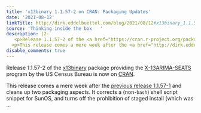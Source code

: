```yaml
---
title: 'x13binary 1.1.57-2 on CRAN: Packaging Updates'
date: '2021-08-12'
linkTitle: http://dirk.eddelbuettel.com/blog/2021/08/12#x13binary_1.1.57-2
source: 'Thinking inside the box   '
description: |2-
   <p>Release 1.1.57-2 of the <a href="https://cran.r-project.org/package=x13binary">x13binary</a> package providing the <a href="https://www.census.gov/srd/www/x13as/">X-13ARIMA-SEATS</a> program by the US Census Bureau is now on <a href="https://cran.r-project.org">CRAN</a>.</p>
  <p>This release comes a mere week after the <a href="http://dirk.eddelbuettel.com/blog/2021/08/04#x13binary_1.1.57-1">previous release 1.1.57-1</a> and cleans up two packaging aspects. It corrects a (non-<code>bash</code>) shell script snippet for SunOS, and turns off the prohibition of staged install (which was ...
disable_comments: true
---
```

 <p>Release 1.1.57-2 of the <a href="https://cran.r-project.org/package=x13binary">x13binary</a> package providing the <a href="https://www.census.gov/srd/www/x13as/">X-13ARIMA-SEATS</a> program by the US Census Bureau is now on <a href="https://cran.r-project.org">CRAN</a>.</p>
<p>This release comes a mere week after the <a href="http://dirk.eddelbuettel.com/blog/2021/08/04#x13binary_1.1.57-1">previous release 1.1.57-1</a> and cleans up two packaging aspects. It corrects a (non-<code>bash</code>) shell script snippet for SunOS, and turns off the prohibition of staged install (which was ...